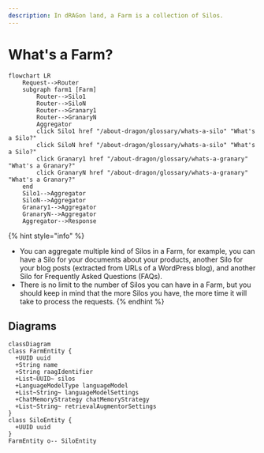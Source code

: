 ```yaml
---
description: In dRAGon land, a Farm is a collection of Silos.
---
```


# What's a Farm?

```mermaid
flowchart LR
    Request-->Router
    subgraph farm1 [Farm]
        Router-->Silo1
        Router-->SiloN
        Router-->Granary1
        Router-->GranaryN
        Aggregator
        click Silo1 href "/about-dragon/glossary/whats-a-silo" "What's a Silo?"
        click SiloN href "/about-dragon/glossary/whats-a-silo" "What's a Silo?"
        click Granary1 href "/about-dragon/glossary/whats-a-granary" "What's a Granary?"
        click GranaryN href "/about-dragon/glossary/whats-a-granary" "What's a Granary?"
    end
    Silo1-->Aggregator
    SiloN-->Aggregator
    Granary1-->Aggregator
    GranaryN-->Aggregator
    Aggregator-->Response
```

{% hint style="info" %}
* You can aggregate multiple kind of Silos in a Farm, for example, you can have a Silo for your documents about your products, another Silo for your blog posts (extracted from URLs of a WordPress blog), and another Silo for Frequently Asked Questions (FAQs).
* There is no limit to the number of Silos you can have in a Farm, but you should keep in mind that the more Silos you have, the more time it will take to process the requests.
{% endhint %}

## Diagrams

```mermaid
classDiagram
class FarmEntity {
  +UUID uuid
  +String name
  +String raagIdentifier
  +List~UUID~ silos
  +LanguageModelType languageModel
  +List~String~ languageModelSettings
  +ChatMemoryStrategy chatMemoryStrategy
  +List~String~ retrievalAugmentorSettings
}
class SiloEntity {
  +UUID uuid
}
FarmEntity o-- SiloEntity
```
